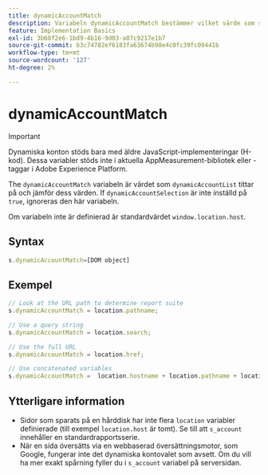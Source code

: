 ```yaml
---
title: dynamicAccountMatch
description: Variabeln dynamicAccountMatch bestämmer vilket värde som ska användas i dynamiska konton.
feature: Implementation Basics
exl-id: 3b68f2e6-1bd9-4b16-9d03-a87c9217e1b7
source-git-commit: b3c74782ef6183fa63674b98e4c0fc39fc09441b
workflow-type: tm+mt
source-wordcount: '127'
ht-degree: 2%

---
```


# dynamicAccountMatch

>[!IMPORTANT]
>
>Dynamiska konton stöds bara med äldre JavaScript-implementeringar (H-kod). Dessa variabler stöds inte i aktuella AppMeasurement-bibliotek eller -taggar i Adobe Experience Platform.

The `dynamicAccountMatch` variabeln är värdet som `dynamicAccountList` tittar på och jämför dess värden. If `dynamicAccountSelection` är inte inställd på `true`, ignoreras den här variabeln.

Om variabeln inte är definierad är standardvärdet `window.location.host`.

## Syntax

```js
s.dynamicAccountMatch=[DOM object]
```

## Exempel

```js
// Look at the URL path to determine report suite
s.dynamicAccountMatch = location.pathname;

// Use a query string
s.dynamicAccountMatch = location.search;

// Use the full URL
s.dynamicAccountMatch = location.href;

// Use concatenated variables
s.dynamicAccountMatch =  location.hostname + location.pathname + location.search;
```

## Ytterligare information

* Sidor som sparats på en hårddisk har inte flera `location` variabler definierade (till exempel `location.host` är tomt). Se till att `s_account` innehåller en standardrapportsserie.
* När en sida översätts via en webbaserad översättningsmotor, som Google, fungerar inte det dynamiska kontovalet som avsett. Om du vill ha mer exakt spårning fyller du i `s_account` variabel på serversidan.
